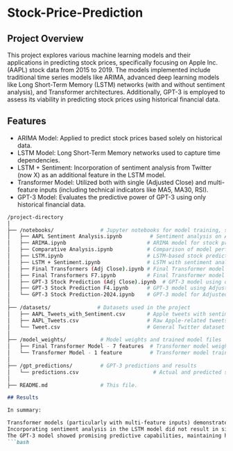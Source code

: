 # Stock-Price-Prediction

## Project Overview

This project explores various machine learning models and their applications in predicting stock prices, specifically focusing on Apple Inc. (AAPL) stock data from 2015 to 2019. The models implemented include traditional time series models like ARIMA, advanced deep learning models like Long Short-Term Memory (LSTM) networks (with and without sentiment analysis), and Transformer architectures. Additionally, GPT-3 is employed to assess its viability in predicting stock prices using historical financial data.

## Features

- ARIMA Model: Applied to predict stock prices based solely on historical data.
- LSTM Model: Long Short-Term Memory networks used to capture time dependencies.
- LSTM + Sentiment: Incorporation of sentiment analysis from Twitter (now X) as an additional feature in the LSTM model.
- Transformer Model: Utilized both with single (Adjusted Close) and multi-feature inputs (including technical indicators like MA5, MA30, RSI).
- GPT-3 Model: Evaluates the predictive power of GPT-3 using only historical financial data.

```bash
/project-directory
│
├── /notebooks/               # Jupyter notebooks for model training, sentiment analysis, and comparison
│   ├── AAPL Sentiment Analysis.ipynb         # Sentiment analysis on Apple-related tweets.
│   ├── ARIMA.ipynb                          # ARIMA model for stock price prediction.
│   ├── Comparative Analysis.ipynb           # Comparison of model performances using various metrics.
│   ├── LSTM.ipynb                           # LSTM-based stock prediction model.
│   ├── LSTM + Sentiment.ipynb               # LSTM with sentiment analysis for stock prediction.
│   ├── Final Transformers (Adj Close).ipynb # Final Transformer model using only Adjusted Close Price for prediction.
│   ├── Final Transformers F7.ipynb          # Final Transformer model using 7 features for prediction.
│   ├── GPT-3 Stock Prediction (Adj Close).ipynb  # GPT-3 model using only Adjusted Close Price for prediction.
│   ├── GPT-3 Stock Prediction F4.ipynb      # GPT-3 model using Adjusted Close Price, MA(5), MA(30), and RSI for prediction.
│   └── GPT-3 Stock Prediction-2024.ipynb    # GPT-3 model for Adjusted Close Price prediction on 2024 test data.
│
├── /datasets/               # Datasets used in the project
│   ├── AAPL_Tweets_with_Sentiment.csv       # Apple tweets with sentiment scores.
│   ├── AAPL_Tweets.csv                      # Raw Apple-related tweets data.
│   └── Tweet.csv                            # General Twitter dataset related to financial tweets.
│
├── /model_weights/           # Model weights and trained model files
│   ├── Final Transformer Model - 7 features  # Transformer model weights and architecture for further analysis using 7 features.
│   └── Transformer Model - 1 feature         # Transformer model trained using only Adjusted Close Price (1 feature).
│
├── /gpt_predictions/         # GPT-3 predictions and results
│   └── predictions.csv                        # Actual and predicted scores using the GPT-3 model.
│
├── README.md                 # This file.

```

```markdown
## Results

In summary:

Transformer models (particularly with multi-feature inputs) demonstrated the best overall performance, significantly outperforming ARIMA and LSTM models. \n
Incorporating sentiment analysis in the LSTM model did not result in significant performance improvements, potentially due to the use of older data. \n
The GPT-3 model showed promising predictive capabilities, maintaining high performance even when tested on recent stock data.
```bash
